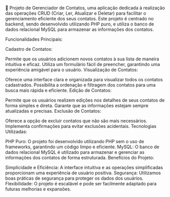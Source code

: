 📌 Projeto de Gerenciador de Contatos, uma aplicação dedicada à realização das operações CRUD (Criar, Ler, Atualizar e Deletar) para facilitar o gerenciamento eficiente dos seus contatos. Este projeto é centrado no backend, sendo desenvolvido utilizando PHP puro, e utiliza o banco de dados relacional MySQL para armazenar as informações dos contatos.

Funcionalidades Principais:

Cadastro de Contatos:

Permite que os usuários adicionem novos contatos à sua lista de maneira intuitiva e eficaz.
Utiliza um formulário fácil de preencher, garantindo uma experiência amigável para o usuário.
Visualização de Contatos:

Oferece uma interface clara e organizada para visualizar todos os contatos cadastrados.
Possibilita a ordenação e filtragem dos contatos para uma busca mais rápida e eficiente.
Edição de Contatos:

Permite que os usuários realizem edições nos detalhes de seus contatos de forma simples e direta.
Garante que as informações estejam sempre atualizadas e precisas.
Exclusão de Contatos:

Oferece a opção de excluir contatos que não são mais necessários.
Implementa confirmações para evitar exclusões acidentais.
Tecnologias Utilizadas:

PHP Puro: O projeto foi desenvolvido utilizando PHP sem o uso de frameworks, garantindo um código limpo e eficiente.
MySQL: O banco de dados relacional MySQL é utilizado para armazenar e gerenciar as informações dos contatos de forma estruturada.
Benefícios do Projeto:

Simplicidade e Eficiência: A interface intuitiva e as operações simplificadas proporcionam uma experiência de usuário positiva.
Segurança: Utilizamos boas práticas de segurança para proteger os dados dos usuários.
Flexibilidade: O projeto é escalável e pode ser facilmente adaptado para futuras melhorias e expansões.
